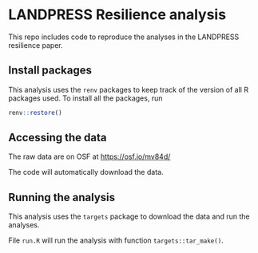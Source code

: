 # LANDPRESS Resilience analysis

This repo includes code to reproduce the analyses in the LANDPRESS resilience paper.

## Install packages

This analysis uses the `renv` packages to keep track of the version of all R packages used.
To install all the packages, run

```r
renv::restore()
```

## Accessing the data

The raw data are on OSF at https://osf.io/mv84d/

The code will automatically download the data. 

## Running the analysis

This analysis uses the `targets` package to download the data and run the analyses.

File `run.R` will run the analysis with function `targets::tar_make()`.